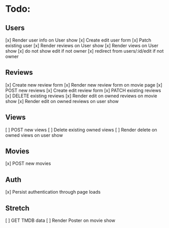 # Todo:
## Users
[x] Render user info on User show
[x] Create edit user form
[x] Patch existing user
[x] Render reviews on User show
[x] Render views on User show
[x] do not show edit if not owner
[x] redirect from users/:id/edit if not owner

## Reviews
[x] Create new review form
[x] Render new review form on movie page
[x] POST new reviews
[x] Create edit review form
[x] PATCH existing reviews
[x] DELETE existing reviews
[x] Render edit on owned reviews on movie show
[x] Render edit on owned reviews on user show

## Views
[ ] POST new views
[ ] Delete existing owned views
[ ] Render delete on owned views on user show

## Movies
[x] POST new movies

## Auth
[x] Persist authentication through page loads

## Stretch
[ ] GET TMDB data
[ ] Render Poster on movie show


